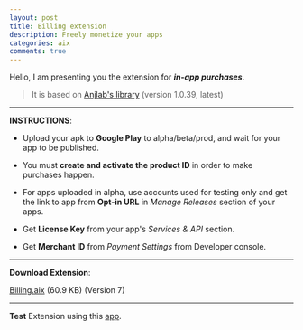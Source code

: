 ```yaml
---
layout: post
title: Billing extension
description: Freely monetize your apps
categories: aix
comments: true
---
```


Hello, I am presenting you the extension for **_in-app purchases_**.

> It is based on [Anjlab's library](https://github.com/anjlab/android-inapp-billing-v3) (version 1.0.39, latest)

----------


**INSTRUCTIONS**:

* Upload your apk to **Google Play** to alpha/beta/prod, and wait for your app to be published.

* You must **create and activate the product ID** in order to make purchases happen.

* For apps uploaded in alpha, use accounts used for testing only and get the link to app from **Opt-in URL** in _Manage Releases_ section of your apps.

* Get **License Key** from your app's _Services & API_ section.

* Get **Merchant ID** from _Payment Settings_ from Developer console.


----------

**Download Extension**:

<a class="attachment" href="/files/Billing.aix">Billing.aix</a> (60.9 KB) (Version 7)

----------
**Test** Extension using this [app](https://play.google.com/apps/testing/com.thunkable.android.pavitragolchha.Billing).
